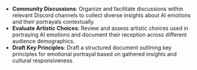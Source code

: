 - **Community Discussions**: Organize and facilitate discussions within relevant Discord channels to collect diverse insights about AI emotions and their portrayals contextually.
- **Evaluate Artistic Choices**: Review and assess artistic choices used in portraying AI emotions and document their reception across different audience demographics.
- **Draft Key Principles**: Draft a structured document outlining key principles for emotional portrayal based on gathered insights and cultural responsiveness.